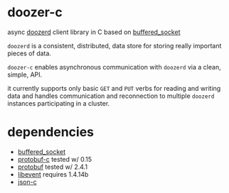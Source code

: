doozer-c
========

async [doozerd](http://github.com/ha/doozerd) client library in C based on [buffered_socket](http://github.com/bitly/simplehttp/tree/master/buffered_socket)

`doozerd` is a consistent, distributed, data store for storing really important pieces of data.

`doozer-c` enables asynchronous communication with `doozerd` via a clean, simple, API.

it currently supports only basic `GET` and `PUT` verbs for reading and writing data and 
handles communication and reconnection to multiple `doozerd` instances participating in a cluster.

dependencies
============

 * [buffered_socket](http://github.com/bitly/simplehttp/tree/master/buffered_socket)
 * [protobuf-c](http://code.google.com/p/protobuf-c/) tested w/ 0.15
 * [protobuf](http://code.google.com/p/protobuf/) tested w/ 2.4.1
 * [libevent](http://www.monkey.org/~provos/libevent/) requires 1.4.14b
 * [json-c](http://oss.metaparadigm.com/json-c/)
